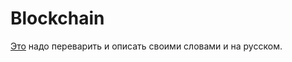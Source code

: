 # Blockchain

[Это](https://kauri.io/blockchain-explained/d55684513211466da7f8cc03987607d5/a) надо переварить и описать своими словами и на русском.